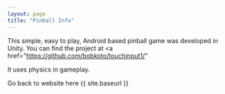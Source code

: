```yaml
---
layout: page
title: "Pinball Info"
---
```


This simple, easy to play, Android based pinball game was developed in Unity.
You can find the project at
    <a href="https://github.com/bobkoto/touchinput1/" 
    </a>

It uses physics in gameplay.

Go back to website here {{ site.baseurl }}